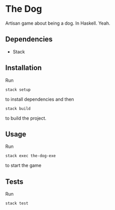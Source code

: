 # The Dog

Artisan game about being a dog. In Haskell. Yeah.

## Dependencies

* Stack

## Installation

Run

    stack setup

to install dependencies and then

    stack build

to build the project.

## Usage

Run

    stack exec the-dog-exe

to start the game

## Tests

Run

    stack test
